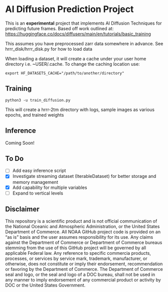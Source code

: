 # AI Diffusion Prediction Project

This is an **experimental** project that implements AI Diffusion Techniques for predicting future frames.  Based off work outlined at: https://huggingface.co/docs/diffusers/main/en/tutorials/basic_training

This assumes you have preprocessed zarr data somewhere in advance. See hrrr_disk/hrrr_disk.py for how to load data

When loading a dataset, it will create a cache under your user home directory i.e. ~USER/.cache.  To change the caching location use:
```
export HF_DATASETS_CACHE="/path/to/another/directory"
```


## Training 
```
python3 -u train_diffusion.py
```

This will create a hrrr-2tm directory with logs, sample images as various epochs, and trained weights

## Inference

Coming Soon!

## To Do

- [ ] Add easy inference script
- [x] Investigate streaming dataset (IterableDataset) for better storage and memory management
- [x] Add capability for multiple variables
- [ ] Expand to vertical levels 

## Disclaimer

This repository is a scientific product and is not official communication of the National Oceanic and Atmospheric Administration, or the United States Department of Commerce. All NOAA GitHub project code is provided on an “as is” basis and the user assumes responsibility for its use. Any claims against the Department of Commerce or Department of Commerce bureaus stemming from the use of this GitHub project will be governed by all applicable Federal law. Any reference to specific commercia products, processes, or services by service mark, trademark, manufacturer, or otherwise, does not constitute or imply their endorsement, recommendation or favoring by the Department of Commerce. The Department of Commerce seal and logo, or the seal and logo of a DOC bureau, shall not be used in any manner to imply endorsement of any commercial product or activity by DOC or the United States Government.
